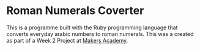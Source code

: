 Roman Numerals Coverter
=======================

This is a programme built with the Ruby programming language that converts everyday arabic numbers to roman numerals. This was a created as part of a Week 2 Project at [Makers Academy](http://www.makersacademy.com).


